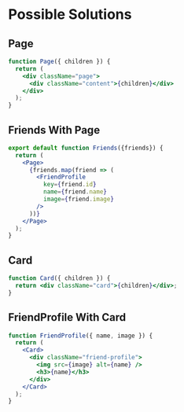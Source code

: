 # Possible Solutions

## Page

```jsx
function Page({ children }) {
  return (
    <div className="page">
      <div className="content">{children}</div>
    </div>
  );
}
```

## Friends With Page

```jsx
export default function Friends({friends}) {
  return (
    <Page>
      {friends.map(friend => (
        <FriendProfile
          key={friend.id}
          name={friend.name}
          image={friend.image}
        />
      ))}
    </Page>
  );
}
```

## Card

```jsx
function Card({ children }) {
  return <div className="card">{children}</div>;
}
```

## FriendProfile With Card

```jsx
function FriendProfile({ name, image }) {
  return (
    <Card>
      <div className="friend-profile">
        <img src={image} alt={name} />
        <h3>{name}</h3>
      </div>
    </Card>
  );
}
```
